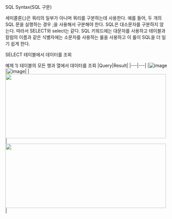 SQL Syntax(SQL 구문)




세미콜론(;)은 쿼리의 일부가 아니며 쿼리를 구분하는데 사용한다. 예를 들어, 두 개의 SQL 문을 실행하는 경우 ;을 사용해서 구분해야 한다.
SQL은 대소문자를 구분하지 않는다. 따라서 SELECT와 select는 같다.
SQL 키워드에는 대문자를 사용하고 테이블과 칼럼의 이름과 같은 식별자에는 소문자를 사용하는 룰을 사용하고 이 룰이 SQL을 더 일기 쉽게 한다.

SELECT
테이블에서 데이터를 조회

예제 1) 테이블의 모든 행과 열에서 데이터를 조회
|Query|Result|
|---|---|
|![image](https://github.com/user-attachments/assets/6cbf578b-423e-45e1-bb27-911fd579b531)|![image](https://github.com/user-attachments/assets/66360128-7db3-42d9-936c-736ee1f5dc61)|
|<img src="https://github.com/user-attachments/assets/6cbf578b-423e-45e1-bb27-911fd579b531" width="500" height="200"/>|<img src="https://github.com/user-attachments/assets/6cbf578b-423e-45e1-bb27-911fd579b531" width="500" height="200"/>|






